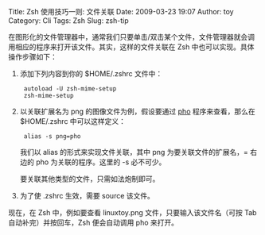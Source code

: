 Title: Zsh 使用技巧一则: 文件关联
Date: 2009-03-23 19:07
Author: toy
Category: Cli
Tags: Zsh
Slug: zsh-tip

在图形化的文件管理器中，通常我们只要单击/双击某个文件，文件管理器就会调用相应的程序来打开该文件。其实，这样的文件关联在 Zsh 中也可以实现。具体操作步骤如下：

1. 添加下列内容到你的 $HOME/.zshrc 文件中：

        autoload -U zsh-mime-setup  
        zsh-mime-setup

2. 以关联扩展名为 png 的图像文件为例，假设要通过 [pho](http://linuxtoy.org/archives/pho.html) 程序来查看，那么在 $HOME/.zshrc 中可以这样定义：

        alias -s png=pho

    我们以 alias 的形式来实现文件关联，其中 png 为要关联文件的扩展名，= 右边的 pho 为关联的程序。这里的 -s 必不可少。

    要关联其他类型的文件，只需如法炮制即可。

3. 为了使 .zshrc 生效，需要 source 该文件。

现在，在 Zsh 中，例如要查看 linuxtoy.png 文件，只要输入该文件名（可按
Tab 自动补完）并按回车，Zsh 便会自动调用 pho 来打开。
